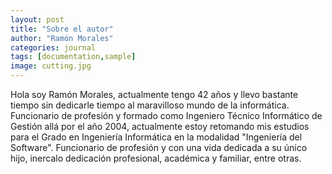 ```yaml
---
layout: post
title: "Sobre el autor"
author: "Ramón Morales"
categories: journal
tags: [documentation,sample]
image: cutting.jpg
---
```


Hola soy Ramón Morales, actualmente tengo 42 años y llevo bastante tiempo sin dedicarle tiempo al maravilloso mundo de la informática. Funcionario de profesión y formado como Ingeniero Técnico Informático de Gestión allá por el año 2004, actualmente estoy retomando mis estudios para el Grado en Ingeniería Informática en la modalidad "Ingeniería del Software". Funcionario de profesión y con una vida dedicada a su único hijo, inercalo dedicación profesional, académica y familiar, entre otras.
